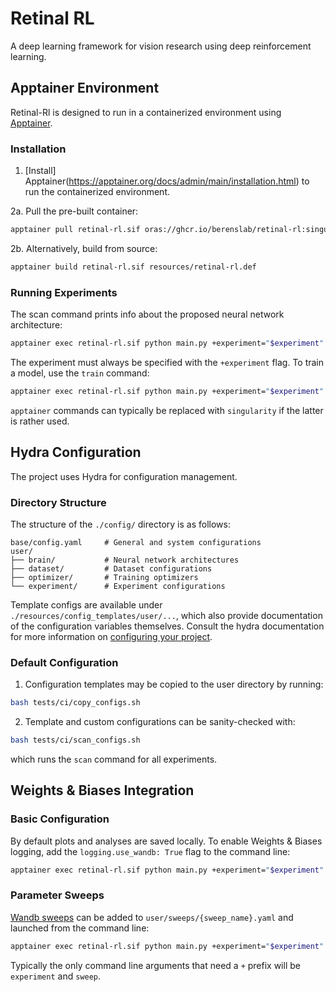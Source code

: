 # Retinal RL

A deep learning framework for vision research using deep reinforcement learning.

## Apptainer Environment

Retinal-Rl is designed to run in a containerized environment using [Apptainer](https://apptainer.org/docs/user/latest/).

### Installation

1. [Install] Apptainer(https://apptainer.org/docs/admin/main/installation.html) to run the containerized environment.

2a. Pull the pre-built container:
```bash
apptainer pull retinal-rl.sif oras://ghcr.io/berenslab/retinal-rl:singularity-image
```

2b. Alternatively, build from source:
```bash
apptainer build retinal-rl.sif resources/retinal-rl.def
```

### Running Experiments

The scan command prints info about the proposed neural network architecture:
```bash
apptainer exec retinal-rl.sif python main.py +experiment="$experiment" command=scan
```
The experiment must always be specified with the `+experiment` flag. To train a
model, use the `train` command:
```bash
apptainer exec retinal-rl.sif python main.py +experiment="$experiment" command=train
```

`apptainer` commands can typically be replaced with `singularity` if the latter is rather used.

## Hydra Configuration

The project uses Hydra for configuration management.

### Directory Structure

The structure of the `./config/` directory is as follows:

```
base/config.yaml     # General and system configurations
user/
├── brain/           # Neural network architectures
├── dataset/         # Dataset configurations
├── optimizer/       # Training optimizers
└── experiment/      # Experiment configurations
```

Template configs are available under `./resources/config_templates/user/...`, which also provide documentation of the configuration variables themselves. Consult the hydra documentation for more information on [configuring your project](https://hydra.cc/docs/intro/).

### Default Configuration

1. Configuration templates may be copied to the user directory by running:
```bash
bash tests/ci/copy_configs.sh
```

2. Template and custom configurations can be sanity-checked with:
```bash
bash tests/ci/scan_configs.sh
```
which runs the `scan` command for all experiments.

## Weights & Biases Integration

### Basic Configuration

By default plots and analyses are saved locally. To enable Weights & Biases logging, add the `logging.use_wandb: True` flag to the command line:
```bash
apptainer exec retinal-rl.sif python main.py +experiment="$experiment" logging.use_wandb=True command=train
```

### Parameter Sweeps

[Wandb sweeps](https://docs.wandb.ai/guides/sweeps) can be added to
`user/sweeps/{sweep_name}.yaml` and launched from the command line:
```bash
apptainer exec retinal-rl.sif python main.py +experiment="$experiment" +sweep="$sweep" command=sweep
```

Typically the only command line arguments that need a `+` prefix will be `experiment` and `sweep`.
